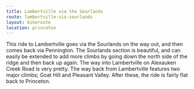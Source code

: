 ```yaml
---
title: Lambertville via the Sourlands
route: lambertville-via-sourlands
layout: bikeroute
location: princeton
---
```


This ride to Lambertville goes via the Sourlands on the way out, and then comes back via Pennington. The Sourlands section is beautiful, and can easily be extended to add more climbs by going down the north side of the ridge and then back up again. The way into Lambertville on Alexauken Creek Road is very pretty. The way back from Lambertville features two major climbs; Goat Hill and Pleasant Valley. After these, the ride is fairly flat back to Princeton.
